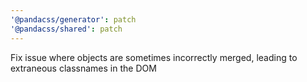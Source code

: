 ```yaml
---
'@pandacss/generator': patch
'@pandacss/shared': patch
---
```


Fix issue where objects are sometimes incorrectly merged, leading to extraneous classnames in the DOM
